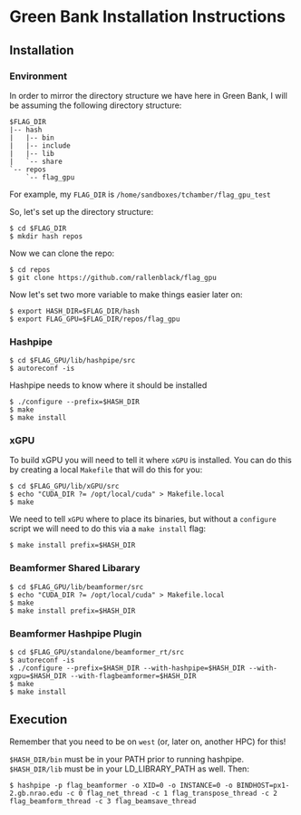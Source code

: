 # Green Bank Installation Instructions

## Installation
### Environment

In order to mirror the directory structure we have here in Green Bank, I will be assuming the following directory structure:

	$FLAG_DIR
	|-- hash
	|   |-- bin
	|   |-- include
	|   |-- lib
	|   `-- share
	`-- repos
		`-- flag_gpu

For example, my `FLAG_DIR` is `/home/sandboxes/tchamber/flag_gpu_test`

So, let's set up the directory structure:

	$ cd $FLAG_DIR
	$ mkdir hash repos

Now we can clone the repo:

	$ cd repos
	$ git clone https://github.com/rallenblack/flag_gpu

Now let's set two more variable to make things easier later on:

	$ export HASH_DIR=$FLAG_DIR/hash
	$ export FLAG_GPU=$FLAG_DIR/repos/flag_gpu

### Hashpipe

	$ cd $FLAG_GPU/lib/hashpipe/src
	$ autoreconf -is

Hashpipe needs to know where it should be installed

	$ ./configure --prefix=$HASH_DIR
	$ make
	$ make install

### xGPU

To build xGPU you will need to tell it where `xGPU` is installed. You can do this by creating a local `Makefile` that will do this for you:

	$ cd $FLAG_GPU/lib/xGPU/src
	$ echo "CUDA_DIR ?= /opt/local/cuda" > Makefile.local
	$ make

We need to tell `xGPU` where to place its binaries, but without a `configure` script we will need to do this via a `make install` flag:

	$ make install prefix=$HASH_DIR

### Beamformer Shared Libarary

	$ cd $FLAG_GPU/lib/beamformer/src
	$ echo "CUDA_DIR ?= /opt/local/cuda" > Makefile.local
	$ make
	$ make install prefix=$HASH_DIR

### Beamformer Hashpipe Plugin

	$ cd $FLAG_GPU/standalone/beamformer_rt/src
	$ autoreconf -is
	$ ./configure --prefix=$HASH_DIR --with-hashpipe=$HASH_DIR --with-xgpu=$HASH_DIR --with-flagbeamformer=$HASH_DIR
	$ make
	$ make install

## Execution

Remember that you need to be on `west` (or, later on, another HPC) for this!

`$HASH_DIR/bin` must be in your PATH prior to running hashpipe.
`$HASH_DIR/lib` must be in your LD_LIBRARY_PATH as well. Then:

	$ hashpipe -p flag_beamformer -o XID=0 -o INSTANCE=0 -o BINDHOST=px1-2.gb.nrao.edu -c 0 flag_net_thread -c 1 flag_transpose_thread -c 2 flag_beamform_thread -c 3 flag_beamsave_thread
